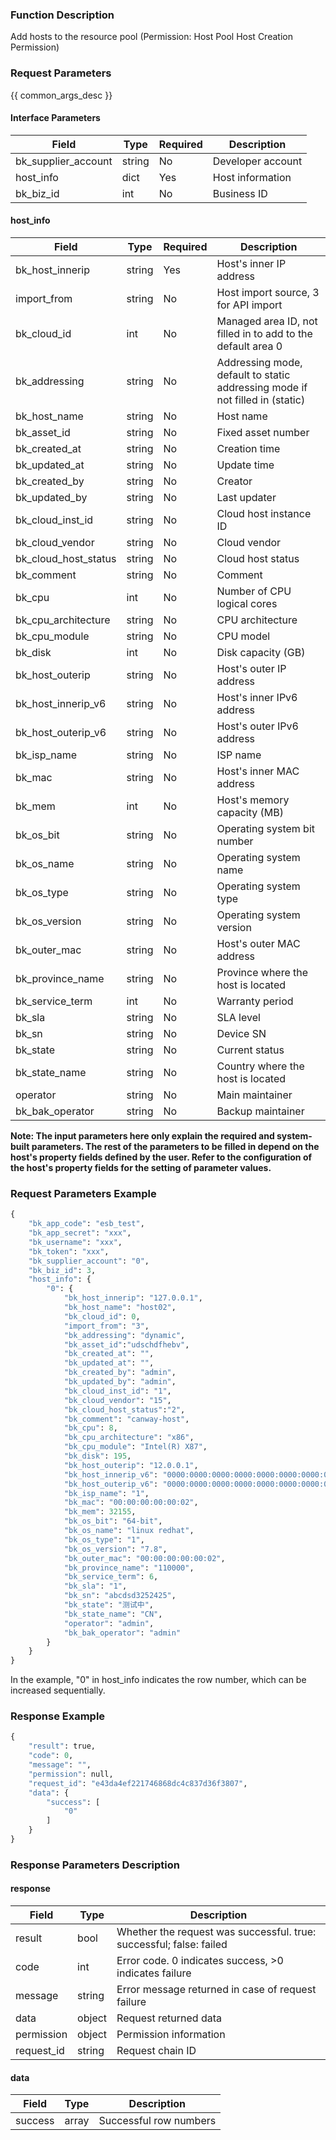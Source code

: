 ### Function Description

Add hosts to the resource pool (Permission: Host Pool Host Creation Permission)

### Request Parameters

{{ common_args_desc }}

#### Interface Parameters

| Field               | Type   | Required | Description       |
| ------------------- | ------ | -------- | ----------------- |
| bk_supplier_account | string | No       | Developer account |
| host_info           | dict   | Yes      | Host information  |
| bk_biz_id           | int    | No       | Business ID       |

#### host_info

| Field                | Type   | Required | Description                                                  |
| -------------------- | ------ | -------- | ------------------------------------------------------------ |
| bk_host_innerip      | string | Yes      | Host's inner IP address                                      |
| import_from          | string | No       | Host import source, 3 for API import                         |
| bk_cloud_id          | int    | No       | Managed area ID, not filled in to add to the default area 0  |
| bk_addressing        | string | No       | Addressing mode, default to static addressing mode if not filled in (static) |
| bk_host_name         | string | No       | Host name                                                    |
| bk_asset_id          | string | No       | Fixed asset number                                           |
| bk_created_at        | string | No       | Creation time                                                |
| bk_updated_at        | string | No       | Update time                                                  |
| bk_created_by        | string | No       | Creator                                                      |
| bk_updated_by        | string | No       | Last updater                                                 |
| bk_cloud_inst_id     | string | No       | Cloud host instance ID                                       |
| bk_cloud_vendor      | string | No       | Cloud vendor                                                 |
| bk_cloud_host_status | string | No       | Cloud host status                                            |
| bk_comment           | string | No       | Comment                                                      |
| bk_cpu               | int    | No       | Number of CPU logical cores                                  |
| bk_cpu_architecture  | string | No       | CPU architecture                                             |
| bk_cpu_module        | string | No       | CPU model                                                    |
| bk_disk              | int    | No       | Disk capacity (GB)                                           |
| bk_host_outerip      | string | No       | Host's outer IP address                                      |
| bk_host_innerip_v6   | string | No       | Host's inner IPv6 address                                    |
| bk_host_outerip_v6   | string | No       | Host's outer IPv6 address                                    |
| bk_isp_name          | string | No       | ISP name                                                     |
| bk_mac               | string | No       | Host's inner MAC address                                     |
| bk_mem               | int    | No       | Host's memory capacity (MB)                                  |
| bk_os_bit            | string | No       | Operating system bit number                                  |
| bk_os_name           | string | No       | Operating system name                                        |
| bk_os_type           | string | No       | Operating system type                                        |
| bk_os_version        | string | No       | Operating system version                                     |
| bk_outer_mac         | string | No       | Host's outer MAC address                                     |
| bk_province_name     | string | No       | Province where the host is located                           |
| bk_service_term      | int    | No       | Warranty period                                              |
| bk_sla               | string | No       | SLA level                                                    |
| bk_sn                | string | No       | Device SN                                                    |
| bk_state             | string | No       | Current status                                               |
| bk_state_name        | string | No       | Country where the host is located                            |
| operator             | string | No       | Main maintainer                                              |
| bk_bak_operator      | string | No       | Backup maintainer                                            |

**Note: The input parameters here only explain the required and system-built parameters. The rest of the parameters to be filled in depend on the host's property fields defined by the user. Refer to the configuration of the host's property fields for the setting of parameter values.**

### Request Parameters Example

```python
{
    "bk_app_code": "esb_test",
    "bk_app_secret": "xxx",
    "bk_username": "xxx",
    "bk_token": "xxx",
    "bk_supplier_account": "0",
    "bk_biz_id": 3,
    "host_info": {
        "0": {
            "bk_host_innerip": "127.0.0.1",
            "bk_host_name": "host02",
            "bk_cloud_id": 0,
            "import_from": "3",
            "bk_addressing": "dynamic",
            "bk_asset_id":"udschdfhebv",
            "bk_created_at": "",
            "bk_updated_at": "",
            "bk_created_by": "admin",
            "bk_updated_by": "admin",
            "bk_cloud_inst_id": "1",
            "bk_cloud_vendor": "15",
            "bk_cloud_host_status":"2",
            "bk_comment": "canway-host",
            "bk_cpu": 8,
            "bk_cpu_architecture": "x86",
            "bk_cpu_module": "Intel(R) X87",
            "bk_disk": 195,
            "bk_host_outerip": "12.0.0.1",
            "bk_host_innerip_v6": "0000:0000:0000:0000:0000:0000:0000:0234",
            "bk_host_outerip_v6": "0000:0000:0000:0000:0000:0000:0000:0345",
            "bk_isp_name": "1",
            "bk_mac": "00:00:00:00:00:02",
            "bk_mem": 32155,
            "bk_os_bit": "64-bit",
            "bk_os_name": "linux redhat",
            "bk_os_type": "1",
            "bk_os_version": "7.8",
            "bk_outer_mac": "00:00:00:00:00:02",
            "bk_province_name": "110000",
            "bk_service_term": 6,
            "bk_sla": "1",
            "bk_sn": "abcdsd3252425",
            "bk_state": "测试中",
            "bk_state_name": "CN",
            "operator": "admin",
            "bk_bak_operator": "admin"
        }
    }
}
```

In the example, "0" in host_info indicates the row number, which can be increased sequentially.

### Response Example

```python
{
    "result": true,
    "code": 0,
    "message": "",
    "permission": null,
    "request_id": "e43da4ef221746868dc4c837d36f3807",
    "data": {
        "success": [
            "0"
        ]
    }
}
```

### Response Parameters Description

#### response

| Field       | Type   | Description                                                  |
| ---------- | ------ | ------------------------------------------------------------ |
| result     | bool   | Whether the request was successful. true: successful; false: failed |
| code       | int    | Error code. 0 indicates success, >0 indicates failure        |
| message    | string | Error message returned in case of request failure            |
| data       | object | Request returned data                                        |
| permission | object | Permission information                                       |
| request_id | string | Request chain ID                                             |

#### data

| Field    | Type  | Description            |
| ------- | ----- | ---------------------- |
| success | array | Successful row numbers |